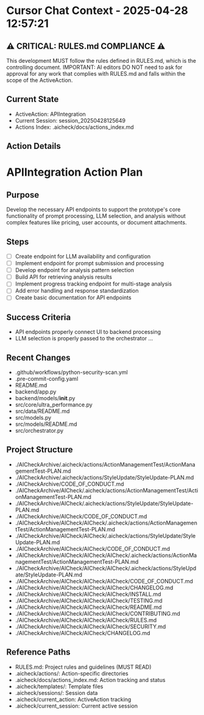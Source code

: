 # Cursor Chat Context - 2025-04-28 12:57:21

## ⚠️ CRITICAL: RULES.md COMPLIANCE ⚠️
This development MUST follow the rules defined in RULES.md, which is the controlling document.
IMPORTANT: AI editors DO NOT need to ask for approval for any work that complies with RULES.md and falls within the scope of the ActiveAction.

## Current State
- ActiveAction: APIIntegration
- Current Session: session_20250428125649
- Actions Index: .aicheck/docs/actions_index.md

## Action Details
# APIIntegration Action Plan

## Purpose

Develop the necessary API endpoints to support the prototype's core functionality of prompt processing, LLM selection, and analysis without complex features like pricing, user accounts, or document attachments.

## Steps

- [ ] Create endpoint for LLM availability and configuration
- [ ] Implement endpoint for prompt submission and processing
- [ ] Develop endpoint for analysis pattern selection
- [ ] Build API for retrieving analysis results
- [ ] Implement progress tracking endpoint for multi-stage analysis
- [ ] Add error handling and response standardization
- [ ] Create basic documentation for API endpoints

## Success Criteria

- API endpoints properly connect UI to backend processing
- LLM selection is properly passed to the orchestrator
...

## Recent Changes
- .github/workflows/python-security-scan.yml
- .pre-commit-config.yaml
- README.md
- backend/app.py
- backend/models/__init__.py
- src/core/ultra_performance.py
- src/data/README.md
- src/models.py
- src/models/README.md
- src/orchestrator.py

## Project Structure
- ./AICheckArchive/.aicheck/actions/ActionManagementTest/ActionManagementTest-PLAN.md
- ./AICheckArchive/.aicheck/actions/StyleUpdate/StyleUpdate-PLAN.md
- ./AICheckArchive/CODE_OF_CONDUCT.md
- ./AICheckArchive/AICheck/.aicheck/actions/ActionManagementTest/ActionManagementTest-PLAN.md
- ./AICheckArchive/AICheck/.aicheck/actions/StyleUpdate/StyleUpdate-PLAN.md
- ./AICheckArchive/AICheck/CODE_OF_CONDUCT.md
- ./AICheckArchive/AICheck/AICheck/.aicheck/actions/ActionManagementTest/ActionManagementTest-PLAN.md
- ./AICheckArchive/AICheck/AICheck/.aicheck/actions/StyleUpdate/StyleUpdate-PLAN.md
- ./AICheckArchive/AICheck/AICheck/CODE_OF_CONDUCT.md
- ./AICheckArchive/AICheck/AICheck/AICheck/.aicheck/actions/ActionManagementTest/ActionManagementTest-PLAN.md
- ./AICheckArchive/AICheck/AICheck/AICheck/.aicheck/actions/StyleUpdate/StyleUpdate-PLAN.md
- ./AICheckArchive/AICheck/AICheck/AICheck/CODE_OF_CONDUCT.md
- ./AICheckArchive/AICheck/AICheck/AICheck/CHANGELOG.md
- ./AICheckArchive/AICheck/AICheck/AICheck/INSTALL.md
- ./AICheckArchive/AICheck/AICheck/AICheck/TESTING.md
- ./AICheckArchive/AICheck/AICheck/AICheck/README.md
- ./AICheckArchive/AICheck/AICheck/AICheck/CONTRIBUTING.md
- ./AICheckArchive/AICheck/AICheck/AICheck/RULES.md
- ./AICheckArchive/AICheck/AICheck/AICheck/SECURITY.md
- ./AICheckArchive/AICheck/AICheck/CHANGELOG.md

## Reference Paths
- RULES.md: Project rules and guidelines (MUST READ)
- .aicheck/actions/: Action-specific directories
- .aicheck/docs/actions_index.md: Action tracking and status
- .aicheck/templates/: Template files
- .aicheck/sessions/: Session data
- .aicheck/current_action: ActiveAction tracking
- .aicheck/current_session: Current active session
